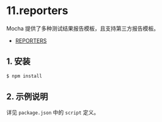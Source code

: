 # 11.reporters

Mocha 提供了多种测试结果报告模板，且支持第三方报告模板。

- [REPORTERS](https://mochajs.org/#reporters)


## 1. 安装

```bash
$ npm install
```

## 2. 示例说明

详见 `package.json` 中的 `script` 定义。